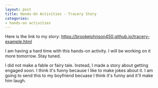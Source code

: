 ```yaml
---
layout: post
title: Hands-On Activities - Tracery Story
categories:
- hands-on activities
---
```


Here is the link to my story: https://brookejohnson450.github.io/tracery-example.html

I am having a hard time with this hands-on activity. I will be working on it more tomorrow. Stay tuned.

I did not make a fable or fairy tale. Instead, I made a story about getting engaged soon. I think it's funny because I like to make jokes about it. I am going to send this to my boyfriend becuase I think it's funny and it'll make him laugh.
